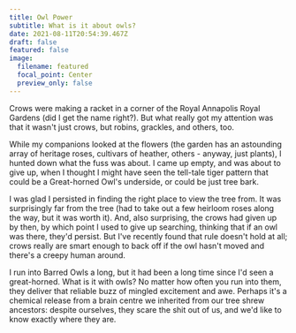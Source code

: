 ```yaml
---
title: Owl Power
subtitle: What is it about owls?
date: 2021-08-11T20:54:39.467Z
draft: false
featured: false
image:
  filename: featured
  focal_point: Center
  preview_only: false
---
```

Crows were making a racket in a corner of the Royal Annapolis Royal Gardens (did I get the name right?). But what really got my attention was that it wasn't just crows, but robins, grackles, and others, too.

While my companions looked at the flowers (the garden has an astounding array of heritage roses, cultivars of heather, others - anyway, just plants), I hunted down what the fuss was about. I came up empty, and was about to give up, when I thought I might have seen the tell-tale tiger pattern that could be a Great-horned Owl's underside, or could be just tree bark.

I was glad I persisted in finding the right place to view the tree from. It was surprisingly far from the tree (had to take out a few heirloom roses along the way, but it was worth it). And, also surprising, the crows had given up by then, by which point I used to give up searching, thinking that if an owl was there, they'd persist. But I've recently found that rule doesn't hold at all; crows really are smart enough to back off if the owl hasn't moved and there's a creepy human around.

I run into Barred Owls a long, but it had been a long time since I'd seen a great-horned. What is it with owls? No matter how often you run into them, they deliver that reliable buzz of mingled excitement and awe. Perhaps it's a chemical release from a brain centre we inherited from our tree shrew ancestors: despite ourselves, they scare the shit out of us, and we'd like to know exactly where they are.
